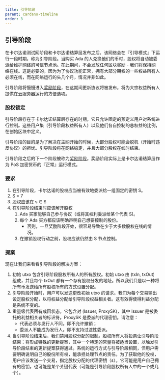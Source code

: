 ```yaml
---
title: 引导阶段
parent: cardano-timeline
order: 3
---
```

## 引导阶段
在卡尔达诺测试网阶段和卡尔达诺结算层发布之后，该网络会在『引导模式』下运行一段时期，称为引导阶段。当购买 Ada 的人兑换他们的币时，股权将自动被委派给维护网络的可信节点池。在此期间，不会发放任何区块奖励 - 我们将保持网络在线。这是必要的，因为为了协议功能正常，拥有大部分期权的一些权益所有人必须在线，而在网络运行的头几个月，情况并非如此。

引导阶段将慢慢进入[奖励阶段](/installation/cardano-timeline/reward-era/)，在这期间更新协议将被发布，将为大宗权益所有人提供在云服务器运行的方便选项。

### 股权锁定

引导阶段存在于卡尔达诺结算层存在的时期，它只允许固定的预定义用户对系统进行控制。这些用户集（引导阶段权益所有人）以及他们各自控制的总权益的比例，在创始区块中定义。

引导阶段的目的是为了解决在主网开始的时候，大部分股权可能会脱机（开始时违反协议）的担忧。引导阶段将在网络稳定，并且大部分股权在线时结束。

引导阶段之后的下一个阶段被称为[奖励阶段](/installation/cardano-timeline/reward-era/)，奖励阶段实际上是卡尔达诺结算层作为 PoS 加密货币的『正常』运行模式。

### 要求

1.  在引导阶段，卡尔达诺的股权应当被有效地委派给一组固定的密钥 S。
1. S = 7
1. 股权应该在 s ∈ S
1. 在引导阶段结束时应该解开股权
    1. Ada 买家能够自己参与协议（或将其权利委派给某个代表 S)。
    1. 每个 Ada 买方都应该明确声明自己想要控制的股份。
        -   否则，一旦奖励阶段开始，很容易导致在少于大多数股权在线的情况。
    1. 在撤销股权行动之前，股权应该仍然由 S 节点控制。

### 提案

现在让我们来看看引导阶段的解决方案：

1.  初始 utxo 包含引导阶段股权所有人的所有股权。初始 utxo 由 (txIn, txOut) 组成，并且每个 txOut 都有一个存有股权分发的地址。所以我们只是以一种将所有币发送给所有股权所有的方式设置分配。
1. 引导阶段开始时，用户可以发送更改初始 utxo 的请求。我们为每个交易输出设定股权分配，以将权益分配给引导阶段权益相关者。这有效得使得利益分配是系统不变的。
1. 重量级代表团有成因状态。它包含对 (Issuer, ProxySK)，其中 Issuer 是被委托的利益相关者的标识符，ProxySK 是委派的代理密钥。请注意：
    - 代表必须与发行人不同，即不允许撤销；
    - 委派人不能成为发行人，即不支持过渡性委派。
4. 当引导阶段结束后，我们禁用股权分配的限制。股权所有人将投票让引导阶段结束：将形成特殊的更新提案，其中一个特定的常量将被适当设置，以触发引导阶段结束的更新提案获得通过。系统的运行方式与引导阶段相同，但用户需要明确说明自己的股份所有权，能承担处理节点的责任。为了获取他的股权，用户应该发送一个交易，指定股权分配的代理密钥（s）。它可能是用户自己拥有的密钥，也可能是某个关键代表（可能是引导阶段股权所有人中的一个或几个）。